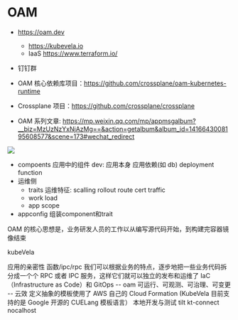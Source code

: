 # OAM

- <https://oam.dev>
  - <https://kubevela.io>
  - IaaS <https://www.terraform.io/>

- 钉钉群
- OAM 核心依赖库项目：<https://github.com/crossplane/oam-kubernetes-runtime>
- Crossplane 项目：<https://github.com/crossplane/crossplane>
- OAM 系列文章: <https://mp.weixin.qq.com/mp/appmsgalbum?__biz=MzUzNzYxNjAzMg==&action=getalbum&album_id=1416643008195608577&scene=173#wechat_redirect>

![](https://github.com/crossplane/oam-kubernetes-runtime/blob/master/assets/arch.png)

- compoents 应用中的组件 dev: 应用本身 应用依赖(如 db) deployment function
- 运维侧
  - traits 运维特征: scalling rollout route cert traffic
  - work load
  - app scope
- appconfig 组装component和trait

OAM 的核心思想是，业务研发人员的工作以从编写源代码开始，到构建完容器镜像结束

kubeVela

应用的亲密性 函数/ipc/rpc
我们可以根据业务的特点，逐步地把一些业务代码拆分成一个个 RPC 或者 IPC 服务，这样它们就可以独立的发布和运维了
IaC（Infrastructure as Code）和 GitOps -- oam
可运行、可观测、可治理、可变更 -- 云效
定义抽象的模板使用了 AWS 自己的 Cloud Formation (KubeVela 目前支持的是 Google 开源的 CUELang 模板语言）
本地开发与测试 tilt kt-connect nocalhost
